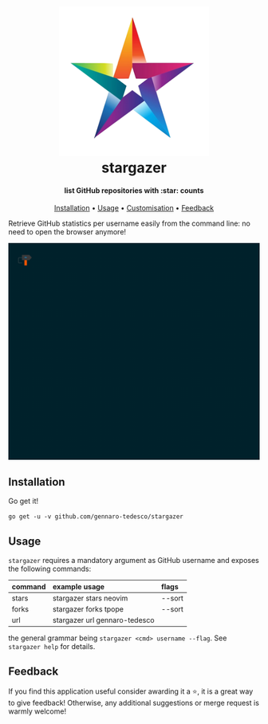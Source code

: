 <h1 align="center">
  <br>
  <img width="300" height="300" src="img/logo.png">
  <br>
  stargazer
  <br>
</h1>

<h4 align="center">list GitHub repositories with :star: counts</h4>
<p align="center">
  <a href="#Installation">Installation</a> •
  <a href="#Usage">Usage</a> •
  <a href="#Customisation">Customisation</a> •
  <a href="#Feedback">Feedback</a>
</p>

Retrieve GitHub statistics per username easily from the command line: no need to open the browser anymore!

![](img/demo.gif)

## Installation
Go get it!
```
go get -u -v github.com/gennaro-tedesco/stargazer
```

## Usage
`stargazer` requires a mandatory argument as GitHub username and exposes the following commands:

| command | example usage                 | flags
|:------- |:----------------------------- |:----------------
| stars   | stargazer stars neovim        | --sort
| forks   | stargazer forks tpope         | --sort
| url     | stargazer url gennaro-tedesco |

the general grammar being `stargazer <cmd> username --flag`. See `stargazer help` for details.

## Feedback
If you find this application useful consider awarding it a ⭐, it is a great way to give feedback! Otherwise, any additional suggestions or merge request is warmly welcome!

